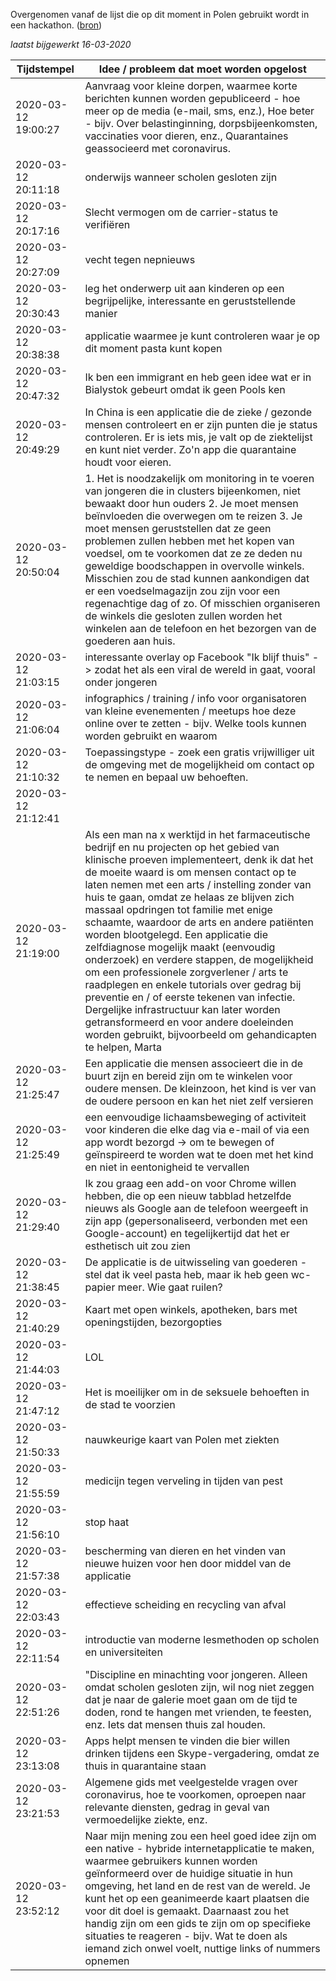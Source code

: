 Overgenomen vanaf de lijst die op dit moment in Polen gebruikt wordt in een hackathon. ([bron](https://docs.google.com/spreadsheets/d/13O3dfyvI2fd7xnFRjH3VIA1PDk36DLkdaHkoEAxFLJE/edit#gid=1337885469))

_laatst bijgewerkt 16-03-2020_

|Tijdstempel  |  Idee / probleem dat moet worden opgelost|
| ------------- | ------------- |
|2020-03-12 19:00:27 | Aanvraag voor kleine dorpen, waarmee korte berichten kunnen worden gepubliceerd - hoe meer op de media (e-mail, sms, enz.), Hoe beter - bijv. Over belastinginning, dorpsbijeenkomsten, vaccinaties voor dieren, enz., Quarantaines geassocieerd met coronavirus.
|2020-03-12 20:11:18 | onderwijs wanneer scholen gesloten zijn
|2020-03-12 20:17:16 | Slecht vermogen om de carrier-status te verifiëren
|2020-03-12 20:27:09 | vecht tegen nepnieuws
|2020-03-12 20:30:43 | leg het onderwerp uit aan kinderen op een begrijpelijke, interessante en geruststellende manier
|2020-03-12 20:38:38 | applicatie waarmee je kunt controleren waar je op dit moment pasta kunt kopen
|2020-03-12 20:47:32 | Ik ben een immigrant en heb geen idee wat er in Bialystok gebeurt omdat ik geen Pools ken
|2020-03-12 20:49:29 | In China is een applicatie die de zieke / gezonde mensen controleert en er zijn punten die je status controleren. Er is iets mis, je valt op de ziektelijst en kunt niet verder. Zo'n app die quarantaine houdt voor eieren.
|2020-03-12 20:50:04 | 1. Het is noodzakelijk om monitoring in te voeren van jongeren die in clusters bijeenkomen, niet bewaakt door hun ouders 2. Je moet mensen beïnvloeden die overwegen om te reizen 3. Je moet mensen geruststellen dat ze geen problemen zullen hebben met het kopen van voedsel, om te voorkomen dat ze ze deden nu geweldige boodschappen in overvolle winkels. Misschien zou de stad kunnen aankondigen dat er een voedselmagazijn zou zijn voor een regenachtige dag of zo. Of misschien organiseren de winkels die gesloten zullen worden het winkelen aan de telefoon en het bezorgen van de goederen aan huis.
|2020-03-12 21:03:15 | interessante overlay op Facebook "Ik blijf thuis" -> zodat het als een viral de wereld in gaat, vooral onder jongeren
|2020-03-12 21:06:04 | infographics / training / info voor organisatoren van kleine evenementen / meetups hoe deze online over te zetten - bijv. Welke tools kunnen worden gebruikt en waarom
|2020-03-12 21:10:32 | Toepassingstype - zoek een gratis vrijwilliger uit de omgeving met de mogelijkheid om contact op te nemen en bepaal uw behoeften.
|2020-03-12 21:12:41 |
|2020-03-12 21:19:00 | Als een man na x werktijd in het farmaceutische bedrijf en nu projecten op het gebied van klinische proeven implementeert, denk ik dat het de moeite waard is om mensen contact op te laten nemen met een arts / instelling zonder van huis te gaan, omdat ze helaas ze blijven zich massaal opdringen tot familie met enige schaamte, waardoor de arts en andere patiënten worden blootgelegd. Een applicatie die zelfdiagnose mogelijk maakt (eenvoudig onderzoek) en verdere stappen, de mogelijkheid om een ​​professionele zorgverlener / arts te raadplegen en enkele tutorials over gedrag bij preventie en / of eerste tekenen van infectie. Dergelijke infrastructuur kan later worden getransformeerd en voor andere doeleinden worden gebruikt, bijvoorbeeld om gehandicapten te helpen, Marta
|2020-03-12 21:25:47 | Een applicatie die mensen associeert die in de buurt zijn en bereid zijn om te winkelen voor oudere mensen. De kleinzoon, het kind is ver van de oudere persoon en kan het niet zelf versieren
|2020-03-12 21:25:49 | een eenvoudige lichaamsbeweging of activiteit voor kinderen die elke dag via e-mail of via een app wordt bezorgd -> om te bewegen of geïnspireerd te worden wat te doen met het kind en niet in eentonigheid te vervallen
|2020-03-12 21:29:40 | Ik zou graag een add-on voor Chrome willen hebben, die op een nieuw tabblad hetzelfde nieuws als Google aan de telefoon weergeeft in zijn app (gepersonaliseerd, verbonden met een Google-account) en tegelijkertijd dat het er esthetisch uit zou zien
|2020-03-12 21:38:45 | De applicatie is de uitwisseling van goederen - stel dat ik veel pasta heb, maar ik heb geen wc-papier meer. Wie gaat ruilen?
|2020-03-12 21:40:29 | Kaart met open winkels, apotheken, bars met openingstijden, bezorgopties
|2020-03-12 21:44:03 | LOL
|2020-03-12 21:47:12 | Het is moeilijker om in de seksuele behoeften in de stad te voorzien
|2020-03-12 21:50:33 | nauwkeurige kaart van Polen met ziekten
|2020-03-12 21:55:59 | medicijn tegen verveling in tijden van pest
|2020-03-12 21:56:10 | stop haat
|2020-03-12 21:57:38 | bescherming van dieren en het vinden van nieuwe huizen voor hen door middel van de applicatie
|2020-03-12 22:03:43 | effectieve scheiding en recycling van afval
|2020-03-12 22:11:54 | introductie van moderne lesmethoden op scholen en universiteiten
|2020-03-12 22:51:26 | "Discipline en minachting voor jongeren. Alleen omdat scholen gesloten zijn, wil nog niet zeggen dat je naar de galerie moet gaan om de tijd te doden, rond te hangen met vrienden, te feesten, enz. Iets dat mensen thuis zal houden.
|2020-03-12 23:13:08 | Apps helpt mensen te vinden die bier willen drinken tijdens een Skype-vergadering, omdat ze thuis in quarantaine staan
|2020-03-12 23:21:53 | Algemene gids met veelgestelde vragen over coronavirus, hoe te voorkomen, oproepen naar relevante diensten, gedrag in geval van vermoedelijke ziekte, enz.
|2020-03-12 23:52:12 |Naar mijn mening zou een heel goed idee zijn om een ​​native - hybride internetapplicatie te maken, waarmee gebruikers kunnen worden geïnformeerd over de huidige situatie in hun omgeving, het land en de rest van de wereld. Je kunt het op een geanimeerde kaart plaatsen die voor dit doel is gemaakt. Daarnaast zou het handig zijn om een ​​gids te zijn om op specifieke situaties te reageren - bijv. Wat te doen als iemand zich onwel voelt, nuttige links of nummers opnemen
